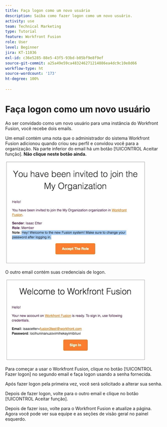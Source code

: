 ```yaml
---
title: Faça logon como um novo usuário
description: Saiba como fazer logon como um novo usuário.
activity: use
team: Technical Marketing
type: Tutorial
feature: Workfront Fusion
role: User
level: Beginner
jira: KT-11036
exl-id: c36e5285-88e5-43f5-93bd-b05bf9e8f9ef
source-git-commit: a25a49e59ca483246271214886ea4dc9c10e8d66
workflow-type: ht
source-wordcount: '173'
ht-degree: 100%

---
```


# Faça logon como um novo usuário

Ao ser convidado como um novo usuário para uma instância do Workfront Fusion, você recebe dois emails.

Um email contém uma nota que o administrador do sistema Workfront Fusion adicionou quando criou seu perfil e convidou você para a organização. Na parte inferior do email há um botão [!UICONTROL Aceitar função]. **Não clique neste botão ainda.**

![Imagem do convite por email](assets/new-user-1.png)

O outro email contém suas credenciais de logon.

![Imagem do convite por email](assets/new-user-2.png)

Para começar a usar o Workfront Fusion, clique no botão [!UICONTROL Fazer logon] no segundo email e faça logon usando a senha fornecida.

Após fazer logon pela primeira vez, você será solicitado a alterar sua senha.

Depois de fazer logon, volte para o outro email e clique no botão [!UICONTROL Aceitar função].

Depois de fazer isso, volte para o Workfront Fusion e atualize a página. Agora você pode ver sua equipe e as seções de visão geral no painel esquerdo.
